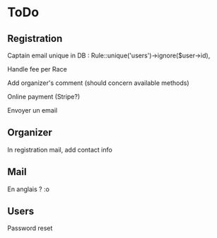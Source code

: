 # ToDo

## Registration

Captain email unique in DB : Rule::unique('users')->ignore($user->id),

Handle fee per Race

Add organizer's comment (should concern available methods)

Online payment (Stripe?)

Envoyer un email

## Organizer

In registration mail, add contact info

## Mail

En anglais ? :o

## Users

Password reset